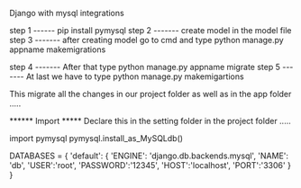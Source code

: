 Django with mysql integrations

step 1 ------ pip install pymysql
step 2 ------- create model in the model file 
step 3 ------- after creating model go to cmd and type python manage.py appname makemigrations

step 4 ------- After that type python manage.py appname migrate 
step 5 -------  At last we have to type python manage.py makemigartions 

This migrate all the changes in our project folder as well as in the app folder .....

****** Import *****
Declare this in the setting folder in the project folder .....

import pymysql
pymysql.install_as_MySQLdb()

DATABASES = {
    'default': {
        'ENGINE': 'django.db.backends.mysql',
        'NAME': 'db',
        'USER':'root',
        'PASSWORD':'12345',
        'HOST':'localhost',
        'PORT':'3306'
    }
}